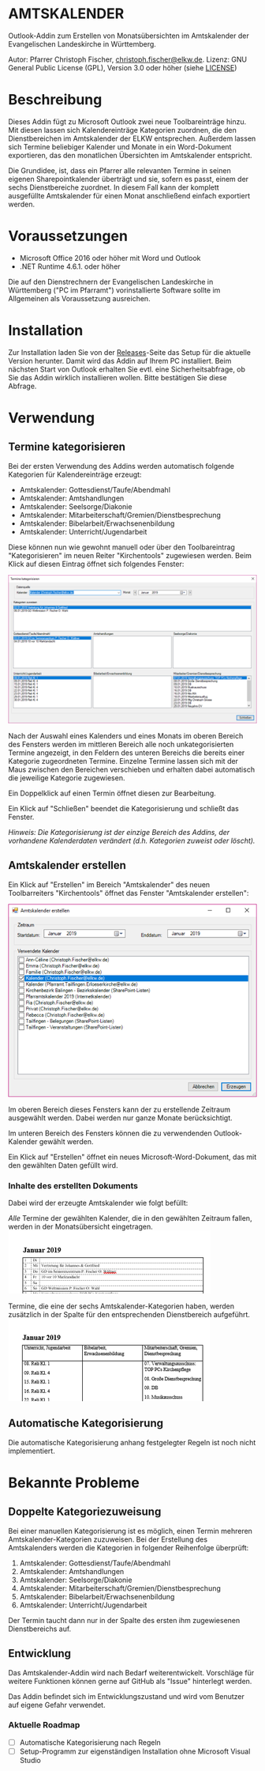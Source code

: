 ﻿AMTSKALENDER
============

Outlook-Addin zum Erstellen von Monatsübersichten im Amtskalender der Evangelischen Landeskirche in Württemberg.

Autor: Pfarrer Christoph Fischer, christoph.fischer@elkw.de.
Lizenz: GNU General Public License (GPL), Version 3.0 oder höher (siehe [LICENSE](LICENSE))

# Beschreibung
Dieses Addin fügt zu Microsoft Outlook zwei neue Toolbareinträge hinzu. Mit diesen lassen sich
Kalendereinträge Kategorien zuordnen, die den Dienstbereichen im Amtskalender der ELKW entsprechen.
Außerdem lassen sich Termine beliebiger Kalender und Monate in ein Word-Dokument exportieren, das den
monatlichen Übersichten im Amtskalender entspricht.

Die Grundidee, ist, dass ein Pfarrer alle relevanten Termine in seinen eigenen Sharepointkalender überträgt
und sie, sofern es passt, einem der sechs Dienstbereiche zuordnet. In diesem Fall kann der komplett
ausgefüllte Amtskalender für einen Monat anschließend einfach exportiert werden.

# Voraussetzungen
- Microsoft Office 2016 oder höher mit Word und Outlook
- .NET Runtime 4.6.1. oder höher

Die auf den Dienstrechnern der Evangelischen Landeskirche in Württemberg ("PC im Pfarramt")
vorinstallierte Software sollte im Allgemeinen als Voraussetzung ausreichen.

# Installation
Zur Installation laden Sie von der [Releases](../../../releases)-Seite das Setup für die aktuelle Version herunter. Damit wird das
Addin auf Ihrem PC installiert. Beim nächsten Start von Outlook erhalten Sie evtl. eine Sicherheitsabfrage, ob Sie das
Addin wirklich installieren wollen. Bitte bestätigen Sie diese Abfrage.

# Verwendung

## Termine kategorisieren
Bei der ersten Verwendung des Addins werden automatisch folgende
Kategorien für Kalendereinträge erzeugt:

- Amtskalender: Gottesdienst/Taufe/Abendmahl
- Amtskalender: Amtshandlungen
- Amtskalender: Seelsorge/Diakonie
- Amtskalender: Mitarbeiterschaft/Gremien/Dienstbesprechung
- Amtskalender: Bibelarbeit/Erwachsenenbildung
- Amtskalender: Unterricht/Jugendarbeit

Diese können nun wie gewohnt manuell oder über den
Toolbareintrag "Kategorisieren" im neuen Reiter "Kirchentools"
zugewiesen werden. Beim Klick auf diesen Eintrag öffnet sich
folgendes Fenster:

![Dialog "Termine kategorisieren"](docs/images/DlgCategorize.png)

Nach der Auswahl eines Kalenders und eines Monats im oberen Bereich
des Fensters werden im mittleren Bereich alle noch unkategorisierten
Termine angezeigt, in den Feldern des unteren Bereichs die bereits
einer Kategorie zugeordneten Termine. Einzelne Termine lassen sich
mit der Maus zwischen den Bereichen verschieben und erhalten dabei
automatisch die jeweilige Kategorie zugewiesen.

Ein Doppelklick auf einen Termin öffnet diesen zur Bearbeitung.

Ein Klick auf "Schließen" beendet die Kategorisierung und schließt
das Fenster.

*_Hinweis:_ Die Kategorisierung ist der einzige Bereich des Addins, der
vorhandene Kalenderdaten verändert (d.h. Kategorien zuweist oder
löscht).*

## Amtskalender erstellen

Ein Klick auf "Erstellen" im Bereich "Amtskalender" des neuen
Toolbarreiters "Kirchentools" öffnet das Fenster "Amtskalender erstellen":

![Dialog "Amtskalender erstellen"](docs/images/DlgCreateCalendarReport.png)

Im oberen Bereich dieses Fensters kann der zu erstellende
Zeitraum ausgewählt werden. Dabei werden nur ganze Monate berücksichtigt.

Im unteren Bereich des Fensters können die zu verwendenden
Outlook-Kalender gewählt werden.

Ein Klick auf "Erstellen" öffnet ein neues Microsoft-Word-Dokument,
das mit den gewählten Daten gefüllt wird.

### Inhalte des erstellten Dokuments

Dabei wird der erzeugte Amtskalender wie folgt befüllt:

*Alle* Termine der gewählten Kalender, die in den gewählten Zeitraum  fallen, werden in der Monatsübersicht eingetragen. ![Monthly Table](docs/images/MonthlyTable.png)

Termine, die eine der sechs Amtskalender-Kategorien haben, werden zusätzlich in der Spalte für den entsprechenden Dienstbereich aufgeführt.
![Topical Table](docs/images/TopicalTable.png)

## Automatische Kategorisierung
Die automatische Kategorisierung anhang festgelegter Regeln
ist noch nicht implementiert.

# Bekannte Probleme

## Doppelte Kategoriezuweisung
Bei einer manuellen Kategorisierung ist es möglich, einen Termin
mehreren Amtskalender-Kategorien zuzuweisen. Bei der Erstellung des
Amtskalenders werden die Kategorien in folgender Reihenfolge
überprüft:

1. Amtskalender: Gottesdienst/Taufe/Abendmahl
1. Amtskalender: Amtshandlungen
1. Amtskalender: Seelsorge/Diakonie
1. Amtskalender: Mitarbeiterschaft/Gremien/Dienstbesprechung
1. Amtskalender: Bibelarbeit/Erwachsenenbildung
1. Amtskalender: Unterricht/Jugendarbeit


Der Termin taucht dann nur in der Spalte des ersten ihm zugewiesenen
Dienstbereichs auf.

## Entwicklung
Das Amtskalender-Addin wird nach Bedarf weiterentwickelt. Vorschläge
für weitere Funktionen können gerne auf GitHub als "Issue" hinterlegt
werden.

Das Addin befindet sich im Entwicklungszustand und wird vom
Benutzer auf eigene Gefahr verwendet.

### Aktuelle Roadmap
- [ ] Automatische Kategorisierung nach Regeln
- [ ] Setup-Programm zur eigenständigen Installation ohne Microsoft Visual Studio